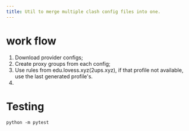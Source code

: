 ```yaml
---
title: Util to merge multiple clash config files into one.
---
```


work flow
=========

1. Download provider configs;
2. Create proxy groups from each config;
3. Use rules from edu.lovess.xyz(2ups.xyz), if that profile not available, use the last generated profile's.
4. 



Testing
=========


```
python -m pytest
```
